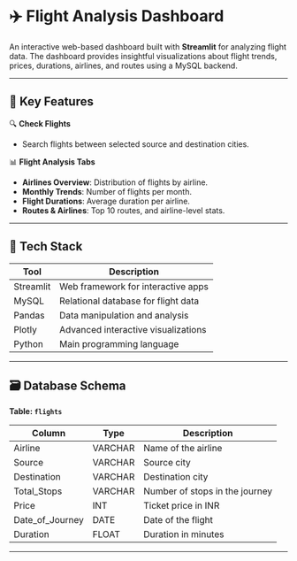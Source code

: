 # ✈️ Flight Analysis Dashboard

An interactive web-based dashboard built with **Streamlit** for analyzing flight data. The dashboard provides insightful visualizations about flight trends, prices, durations, airlines, and routes using a MySQL backend.

---

## 📌 Key Features

🔍 **Check Flights**  
- Search flights between selected source and destination cities.

📊 **Flight Analysis Tabs**  
- **Airlines Overview**: Distribution of flights by airline.  
- **Monthly Trends**: Number of flights per month.  
- **Flight Durations**: Average duration per airline.  
- **Routes & Airlines**: Top 10 routes, and airline-level stats.

---

## 🧰 Tech Stack

| Tool          | Description                       |
|---------------|-----------------------------------|
| Streamlit     | Web framework for interactive apps|
| MySQL         | Relational database for flight data|
| Pandas        | Data manipulation and analysis    |
| Plotly        | Advanced interactive visualizations|
| Python        | Main programming language         |

---

## 🗃️ Database Schema

**Table: `flights`**

| Column           | Type     | Description                         |
|------------------|----------|-------------------------------------|
| Airline          | VARCHAR  | Name of the airline                 |
| Source           | VARCHAR  | Source city                         |
| Destination      | VARCHAR  | Destination city                    |
| Total_Stops      | VARCHAR  | Number of stops in the journey      |
| Price            | INT      | Ticket price in INR                 |
| Date_of_Journey  | DATE     | Date of the flight                  |
| Duration         | FLOAT    | Duration in minutes                 |

---


